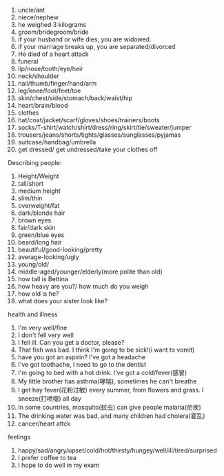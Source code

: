 1. uncle/ant
2. niece/nephew
3. he weighed 3 kilograms
4. groom/bridegroom/bride
5. if your husband or wife dies, you are widowed.
6. if your marriage breaks up, you are separated/divorced
7. He died of a heart attack
8. funeral
9. lip/nose/tooth/eye/heir
10. neck/shoulder
11. nail/thumb/finger/hand/arm
12. leg/knee/foot/feet/toe
13. skin/chest/side/stomach/back/waist/hip
14. heart/brain/blood
15. clothes
16. hat/coat/jacket/scarf/gloves/shoes/trainers/boots
17. socks/T-shirt/watch/shirt/dress/ring/skirt/tie/sweater/jumper
18. trousers/jeans/shorts/tights/glasses/sunglasses/pyjamas
19. suitcase/handbag/umbrella
20. get dressed/ get undressed/take your clothes off

Describing people:
1. Height/Weight
2. tall/short
3. medium height
4. slim/thin
5. overweight/fat
6. dark/blonde hair
7. brown eyes
8. fair/dark skin
9. green/blue eyes
10. beard/long hair
11. beautiful/good-looking/pretty
12. average-looking/ugly
13. young/old/
14. middle-aged/younger/elderly(more polite than old)
15. how tall is Bettina
16. how heavy are you?/ how much do you weigh
17. how old is he?
18. what does your sister look like?

health and illness
1. I'm very well/fine
2. I don't fell very well
3. I fell ill. Can you get a doctor, please?
4. That fish was bad. I think I'm going to be sick!(i want to vomit)
5. have you got an aspirin? I've got a headache
6. I've got toothache, I need to go to the dentist
7. I'm going to bed with a hot drink. I've got a cold/fever(感冒)
8. My little brother has asthma(哮喘), sometimes he can't breathe
9. I get hay fever(花粉过敏) every summer, from flowers and grass. I sneeze(打喷嚏) all day
10. In some countries, mosquito(蚊虫) can give people malaria(疟疾)
11. The drinking water was bad, and many children had cholera(霍乱)
12. cancer/heart attck

feelings
1. happy/sad/angry/upset/cold/hot/thirsty/hungey/well/ill/tired/surprised
2. I prefer coffee to tea
3. I hope to do well in my exam

